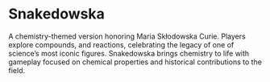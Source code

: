 # Snakedowska
A chemistry-themed version honoring Maria Skłodowska Curie. Players explore  compounds, and reactions, celebrating the legacy of one of science’s most iconic figures. Snakedowska brings chemistry to life with gameplay focused on chemical properties and historical contributions to the field.
